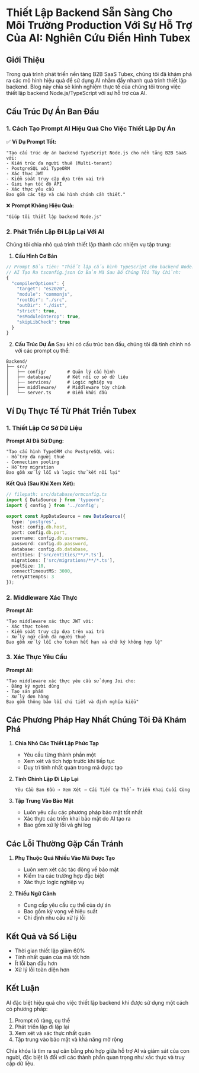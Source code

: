 # Thiết Lập Backend Sẵn Sàng Cho Môi Trường Production Với Sự Hỗ Trợ Của AI: Nghiên Cứu Điển Hình Tubex

## Giới Thiệu

Trong quá trình phát triển nền tảng B2B SaaS Tubex, chúng tôi đã khám phá ra các mô hình hiệu quả để sử dụng AI nhằm đẩy nhanh quá trình thiết lập backend. Blog này chia sẻ kinh nghiệm thực tế của chúng tôi trong việc thiết lập backend Node.js/TypeScript với sự hỗ trợ của AI.

## Cấu Trúc Dự Án Ban Đầu

### 1. Cách Tạo Prompt AI Hiệu Quả Cho Việc Thiết Lập Dự Án

✅ **Ví Dụ Prompt Tốt:**
```
"Tạo cấu trúc dự án backend TypeScript Node.js cho nền tảng B2B SaaS với:
- Kiến trúc đa người thuê (Multi-tenant)
- PostgreSQL với TypeORM
- Xác thực JWT
- Kiểm soát truy cập dựa trên vai trò
- Giới hạn tốc độ API
- Xác thực yêu cầu
Bao gồm các tệp và cấu hình chính cần thiết."
```

❌ **Prompt Không Hiệu Quả:**
```
"Giúp tôi thiết lập backend Node.js"
```

### 2. Phát Triển Lặp Đi Lặp Lại Với AI

Chúng tôi chia nhỏ quá trình thiết lập thành các nhiệm vụ tập trung:

1. **Cấu Hình Cơ Bản**
```typescript
// Prompt Đầu Tiên: "Thiết lập cấu hình TypeScript cho backend Node.js với kiểm tra kiểu nghiêm ngặt"
// AI Tạo Ra tsconfig.json Cơ Bản Mà Sau Đó Chúng Tôi Tùy Chỉnh:
{
  "compilerOptions": {
    "target": "es2020",
    "module": "commonjs",
    "rootDir": "./src",
    "outDir": "./dist",
    "strict": true,
    "esModuleInterop": true,
    "skipLibCheck": true
  }
}
```

2. **Cấu Trúc Dự Án**
Sau khi có cấu trúc ban đầu, chúng tôi đã tinh chỉnh nó với các prompt cụ thể:

```
Backend/
├── src/
│   ├── config/        # Quản lý cấu hình
│   ├── database/      # Kết nối cơ sở dữ liệu
│   ├── services/      # Logic nghiệp vụ
│   ├── middleware/    # Middleware tùy chỉnh
│   └── server.ts      # Điểm khởi đầu
```

## Ví Dụ Thực Tế Từ Phát Triển Tubex

### 1. Thiết Lập Cơ Sở Dữ Liệu

**Prompt AI Đã Sử Dụng:**
```
"Tạo cấu hình TypeORM cho PostgreSQL với:
- Hỗ trợ đa người thuê
- Connection pooling
- Hỗ trợ migration
Bao gồm xử lý lỗi và logic thử kết nối lại"
```

**Kết Quả (Sau Khi Xem Xét):**
```typescript
// filepath: src/database/ormconfig.ts
import { DataSource } from 'typeorm';
import { config } from '../config';

export const AppDataSource = new DataSource({
  type: 'postgres',
  host: config.db.host,
  port: config.db.port,
  username: config.db.username,
  password: config.db.password,
  database: config.db.database,
  entities: ['src/entities/**/*.ts'],
  migrations: ['src/migrations/**/*.ts'],
  poolSize: 10,
  connectTimeoutMS: 3000,
  retryAttempts: 3
});
```

### 2. Middleware Xác Thực

**Prompt AI:**
```
"Tạo middleware xác thực JWT với:
- Xác thực token
- Kiểm soát truy cập dựa trên vai trò
- Xử lý ngữ cảnh đa người thuê
Bao gồm xử lý lỗi cho token hết hạn và chữ ký không hợp lệ"
```

### 3. Xác Thực Yêu Cầu

**Prompt AI:**
```
"Tạo middleware xác thực yêu cầu sử dụng Joi cho:
- Đăng ký người dùng
- Tạo sản phẩm
- Xử lý đơn hàng
Bao gồm thông báo lỗi chi tiết và định nghĩa kiểu"
```

## Các Phương Pháp Hay Nhất Chúng Tôi Đã Khám Phá

1. **Chia Nhỏ Các Thiết Lập Phức Tạp**
   - Yêu cầu từng thành phần một
   - Xem xét và tích hợp trước khi tiếp tục
   - Duy trì tính nhất quán trong mã được tạo

2. **Tinh Chỉnh Lặp Đi Lặp Lại**
   ```
   Yêu Cầu Ban Đầu → Xem Xét → Cải Tiến Cụ Thể → Triển Khai Cuối Cùng
   ```

3. **Tập Trung Vào Bảo Mật**
   - Luôn yêu cầu các phương pháp bảo mật tốt nhất
   - Xác thực các triển khai bảo mật do AI tạo ra
   - Bao gồm xử lý lỗi và ghi log

## Các Lỗi Thường Gặp Cần Tránh

1. **Phụ Thuộc Quá Nhiều Vào Mã Được Tạo**
   - Luôn xem xét các tác động về bảo mật
   - Kiểm tra các trường hợp đặc biệt
   - Xác thực logic nghiệp vụ

2. **Thiếu Ngữ Cảnh**
   - Cung cấp yêu cầu cụ thể của dự án
   - Bao gồm kỳ vọng về hiệu suất
   - Chỉ định nhu cầu xử lý lỗi

## Kết Quả và Số Liệu

- Thời gian thiết lập giảm 60%
- Tính nhất quán của mã tốt hơn
- Ít lỗi ban đầu hơn
- Xử lý lỗi toàn diện hơn

## Kết Luận

AI đặc biệt hiệu quả cho việc thiết lập backend khi được sử dụng một cách có phương pháp:
1. Prompt rõ ràng, cụ thể
2. Phát triển lặp đi lặp lại
3. Xem xét và xác thực nhất quán
4. Tập trung vào bảo mật và khả năng mở rộng

Chìa khóa là tìm ra sự cân bằng phù hợp giữa hỗ trợ AI và giám sát của con người, đặc biệt là đối với các thành phần quan trọng như xác thực và truy cập dữ liệu.